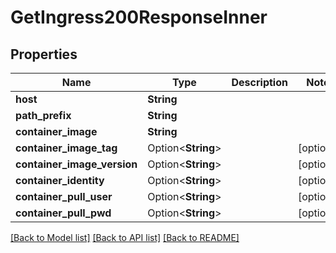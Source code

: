 # GetIngress200ResponseInner

## Properties

Name | Type | Description | Notes
------------ | ------------- | ------------- | -------------
**host** | **String** |  | 
**path_prefix** | **String** |  | 
**container_image** | **String** |  | 
**container_image_tag** | Option<**String**> |  | [optional]
**container_image_version** | Option<**String**> |  | [optional]
**container_identity** | Option<**String**> |  | [optional]
**container_pull_user** | Option<**String**> |  | [optional]
**container_pull_pwd** | Option<**String**> |  | [optional]

[[Back to Model list]](../README.md#documentation-for-models) [[Back to API list]](../README.md#documentation-for-api-endpoints) [[Back to README]](../README.md)


